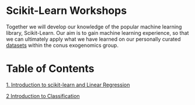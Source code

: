 # Scikit-Learn Workshops

Together we will develop our knowledge of the popular machine learning library, Scikit-Learn. Our aim is to gain machine learning experience, so that we can ultimately apply what we have learned on our personally curated [datasets](https://github.com/INASIC/conus-exogenomics/tree/master/machine_learning/datasets) within the conus exogenomics group. 

# Table of Contents

[1. Introduction to scikit-learn and Linear Regression](https://github.com/INASIC/conus-exogenomics/blob/master/machine_learning/workshops/sklearn/tutorials/linear_regression/1.%20Introduction%20to%20scikit-learn%20and%20linear%20regression.ipynb)

[2 Introduction to Classification](https://github.com/INASIC/conus-exogenomics/tree/master/machine_learning/workshops/sklearn/tutorials/classification)
